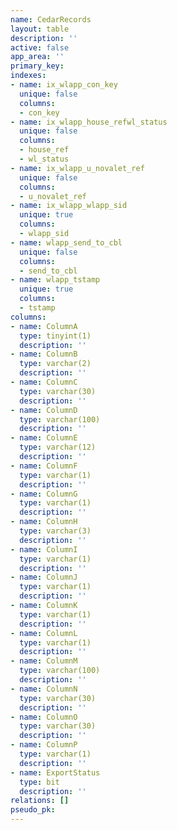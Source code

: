 ```yaml
---
name: CedarRecords
layout: table
description: ''
active: false
app_area: ''
primary_key: 
indexes:
- name: ix_wlapp_con_key
  unique: false
  columns:
  - con_key
- name: ix_wlapp_house_refwl_status
  unique: false
  columns:
  - house_ref
  - wl_status
- name: ix_wlapp_u_novalet_ref
  unique: false
  columns:
  - u_novalet_ref
- name: ix_wlapp_wlapp_sid
  unique: true
  columns:
  - wlapp_sid
- name: wlapp_send_to_cbl
  unique: false
  columns:
  - send_to_cbl
- name: wlapp_tstamp
  unique: true
  columns:
  - tstamp
columns:
- name: ColumnA
  type: tinyint(1)
  description: ''
- name: ColumnB
  type: varchar(2)
  description: ''
- name: ColumnC
  type: varchar(30)
  description: ''
- name: ColumnD
  type: varchar(100)
  description: ''
- name: ColumnE
  type: varchar(12)
  description: ''
- name: ColumnF
  type: varchar(1)
  description: ''
- name: ColumnG
  type: varchar(1)
  description: ''
- name: ColumnH
  type: varchar(3)
  description: ''
- name: ColumnI
  type: varchar(1)
  description: ''
- name: ColumnJ
  type: varchar(1)
  description: ''
- name: ColumnK
  type: varchar(1)
  description: ''
- name: ColumnL
  type: varchar(1)
  description: ''
- name: ColumnM
  type: varchar(100)
  description: ''
- name: ColumnN
  type: varchar(30)
  description: ''
- name: ColumnO
  type: varchar(30)
  description: ''
- name: ColumnP
  type: varchar(1)
  description: ''
- name: ExportStatus
  type: bit
  description: ''
relations: []
pseudo_pk: 
---
```


